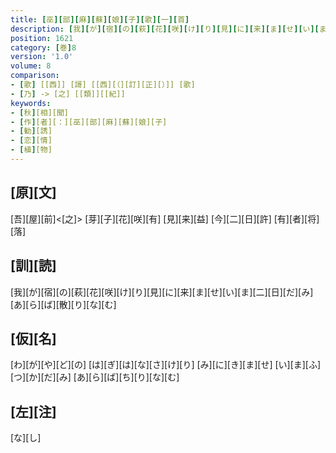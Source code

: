 ```yaml
---
title: [巫][部][麻][蘇][娘][子][歌][一][首]
description: [我][が][宿][の][萩][花][咲][け][り][見][に][来][ま][せ][い][ま][二][日][だ][み][あ][ら][ば][散][り][な][む]
position: 1621
category: [巻]8
version: '1.0'
volume: 8
comparison:
- [歌] [[西]] [謌] [[西][（][訂][正][）]] [歌]
- [乃] -> [之] [[類]][[紀]]
keywords:
- [秋][相][聞]
- [作][者][：][巫][部][麻][蘇][娘][子]
- [勧][誘]
- [恋][情]
- [植][物]
---
```


## [原][文]

[吾][屋][前]<[之]> [芽][子][花][咲][有] [見][来][益] [今][二][日][許] [有][者][将][落]

## [訓][読]

[我][が][宿][の][萩][花][咲][け][り][見][に][来][ま][せ][い][ま][二][日][だ][み][あ][ら][ば][散][り][な][む]

## [仮][名]

[わ][が][や][ど][の] [は][ぎ][は][な][さ][け][り] [み][に][き][ま][せ] [い][ま][ふ][つ][か][だ][み] [あ][ら][ば][ち][り][な][む]

## [左][注]

[な][し]
